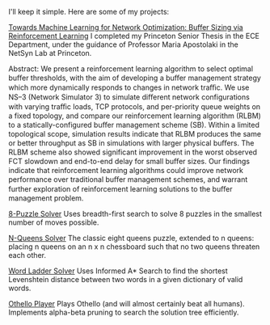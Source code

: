 I'll keep it simple. Here are some of my projects:

[Towards Machine Learning for Network Optimization: Buffer Sizing via Reinforcement Learning](https://github.com/artemisveizi/artemis/blob/main/Veizi_Artemis_Thesis.pdf) I completed my Princeton Senior Thesis in the ECE Department, under the guidance of Professor Maria Apostolaki in the NetSyn Lab at Princeton. 

Abstract: We present a reinforcement learning algorithm to select optimal buﬀer thresholds, with the aim of developing a buﬀer management strategy which more dynamically responds to changes in network traﬃc. We use NS–3 (Network Simulator 3) to simulate diﬀerent network configurations with varying traﬃc loads, TCP protocols, and per-priority queue weights on a fixed topology, and compare our reinforcement learning algorithm (RLBM) to a statically-configured buﬀer management scheme (SB). Within a limited topological scope, simulation results indicate that RLBM produces the same or better throughput as SB in simulations with larger physical buﬀers. The RLBM scheme also showed significant improvement in the worst observed FCT slowdown and end-to-end delay for small buﬀer sizes. Our findings indicate that reinforcement learning algorithms could improve network performance over traditional buﬀer management schemes, and warrant further exploration of reinforcement learning solutions to the buﬀer management problem.

[8-Puzzle Solver](https://github.com/artemisveizi/8puzzle-AI) Uses breadth-first search to solve 8 puzzles in the smallest number of moves possible.

[N-Queens Solver](https://github.com/artemisveizi/nqueens-AI) The classic eight queens puzzle, extended to n queens: placing n queens on an n x n chessboard such that no two queens threaten each other.

[Word Ladder Solver](https://github.com/artemisveizi/wordladder-AI) Uses Informed A* Search to find the shortest Levenshtein distance between two words in a given dictionary of valid words.

[Othello Player](https://github.com/artemisveizi/othello-AI) Plays Othello (and will almost certainly beat all humans). Implements alpha-beta pruning to search the solution tree efficiently.
